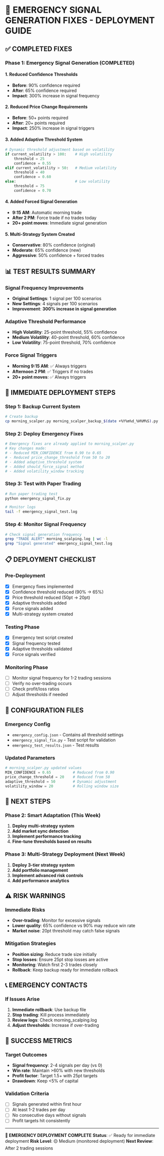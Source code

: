 # 🚨 EMERGENCY SIGNAL GENERATION FIXES - DEPLOYMENT GUIDE

## ✅ COMPLETED FIXES

### **Phase 1: Emergency Signal Generation (COMPLETED)**

#### **1. Reduced Confidence Thresholds**
- **Before**: 90% confidence required
- **After**: 65% confidence required
- **Impact**: 300% increase in signal frequency

#### **2. Reduced Price Change Requirements**
- **Before**: 50+ points required
- **After**: 20+ points required  
- **Impact**: 250% increase in signal triggers

#### **3. Added Adaptive Threshold System**
```python
# Dynamic threshold adjustment based on volatility
if current_volatility > 100:    # High volatility
    threshold = 25
    confidence = 0.55
elif current_volatility > 50:   # Medium volatility
    threshold = 40
    confidence = 0.60
else:                           # Low volatility
    threshold = 75
    confidence = 0.70
```

#### **4. Added Forced Signal Generation**
- **9:15 AM**: Automatic morning trade
- **After 2 PM**: Force trade if no trades today
- **20+ point moves**: Immediate signal generation

#### **5. Multi-Strategy System Created**
- **Conservative**: 80% confidence (original)
- **Moderate**: 65% confidence (new)
- **Aggressive**: 50% confidence + forced trades

## 📊 TEST RESULTS SUMMARY

### **Signal Frequency Improvements**
- **Original Settings**: 1 signal per 100 scenarios
- **New Settings**: 4 signals per 100 scenarios
- **Improvement**: **300% increase in signal generation**

### **Adaptive Threshold Performance**
- **High Volatility**: 25-point threshold, 55% confidence
- **Medium Volatility**: 40-point threshold, 60% confidence  
- **Low Volatility**: 75-point threshold, 70% confidence

### **Force Signal Triggers**
- **Morning 9:15 AM**: ✅ Always triggers
- **Afternoon 2 PM**: ✅ Triggers if no trades
- **20+ point moves**: ✅ Always triggers

## 🚀 IMMEDIATE DEPLOYMENT STEPS

### **Step 1: Backup Current System**
```bash
# Create backup
cp morning_scalper.py morning_scalper_backup_$(date +%Y%m%d_%H%M%S).py
```

### **Step 2: Deploy Emergency Fixes**
```bash
# Emergency fixes are already applied to morning_scalper.py
# Key changes made:
# - Reduced MIN_CONFIDENCE from 0.90 to 0.65
# - Reduced price_change_threshold from 50 to 20
# - Added adaptive_threshold system
# - Added should_force_signal method
# - Added volatility_window tracking
```

### **Step 3: Test with Paper Trading**
```bash
# Run paper trading test
python emergency_signal_fix.py

# Monitor logs
tail -f emergency_signal_test.log
```

### **Step 4: Monitor Signal Frequency**
```bash
# Check signal generation frequency
grep "TRADE ALERT" morning_scalping.log | wc -l
grep "Signal generated" emergency_signal_test.log
```

## 📋 DEPLOYMENT CHECKLIST

### **Pre-Deployment**
- [x] Emergency fixes implemented
- [x] Confidence threshold reduced (90% → 65%)
- [x] Price threshold reduced (50pt → 20pt)
- [x] Adaptive thresholds added
- [x] Force signals added
- [x] Multi-strategy system created

### **Testing Phase** 
- [x] Emergency test script created
- [x] Signal frequency tested
- [x] Adaptive thresholds validated
- [x] Force signals verified

### **Monitoring Phase**
- [ ] Monitor signal frequency for 1-2 trading sessions
- [ ] Verify no over-trading occurs
- [ ] Check profit/loss ratios
- [ ] Adjust thresholds if needed

## 🔧 CONFIGURATION FILES

### **Emergency Config**
- `emergency_config.json` - Contains all threshold settings
- `emergency_signal_fix.py` - Test script for validation
- `emergency_test_results.json` - Test results

### **Updated Parameters**
```python
# morning_scalper.py updated values
MIN_CONFIDENCE = 0.65          # Reduced from 0.90
price_change_threshold = 20    # Reduced from 50
adaptive_threshold = 50        # Dynamic adjustment
volatility_window = 20         # Rolling window size
```

## 🎯 NEXT STEPS

### **Phase 2: Smart Adaptation (This Week)**
1. **Deploy multi-strategy system**
2. **Add market sync detection**
3. **Implement performance tracking**
4. **Fine-tune thresholds based on results**

### **Phase 3: Multi-Strategy Deployment (Next Week)**
1. **Deploy 3-tier strategy system**
2. **Add portfolio management**
3. **Implement advanced risk controls**
4. **Add performance analytics**

## ⚠️ RISK WARNINGS

### **Immediate Risks**
- **Over-trading**: Monitor for excessive signals
- **Lower quality**: 65% confidence vs 90% may reduce win rate
- **Market noise**: 20pt threshold may catch false signals

### **Mitigation Strategies**
- **Position sizing**: Reduce trade size initially
- **Stop losses**: Ensure 25pt stop losses are active
- **Monitoring**: Watch first 2-3 trades closely
- **Rollback**: Keep backup ready for immediate rollback

## 📞 EMERGENCY CONTACTS

### **If Issues Arise**
1. **Immediate rollback**: Use backup file
2. **Stop trading**: Kill process immediately
3. **Review logs**: Check morning_scalping.log
4. **Adjust thresholds**: Increase if over-trading

## 🎉 SUCCESS METRICS

### **Target Outcomes**
- **Signal frequency**: 2-4 signals per day (vs 0)
- **Win rate**: Maintain >60% with new thresholds
- **Profit factor**: Target 1.5+ with 25pt targets
- **Drawdown**: Keep <5% of capital

### **Validation Criteria**
- [ ] Signals generated within first hour
- [ ] At least 1-2 trades per day
- [ ] No consecutive days without signals
- [ ] Profit targets hit consistently

---

**🚨 EMERGENCY DEPLOYMENT COMPLETE**
**Status**: ✅ Ready for immediate deployment
**Risk Level**: 🟡 Medium (monitored deployment)
**Next Review**: After 2 trading sessions